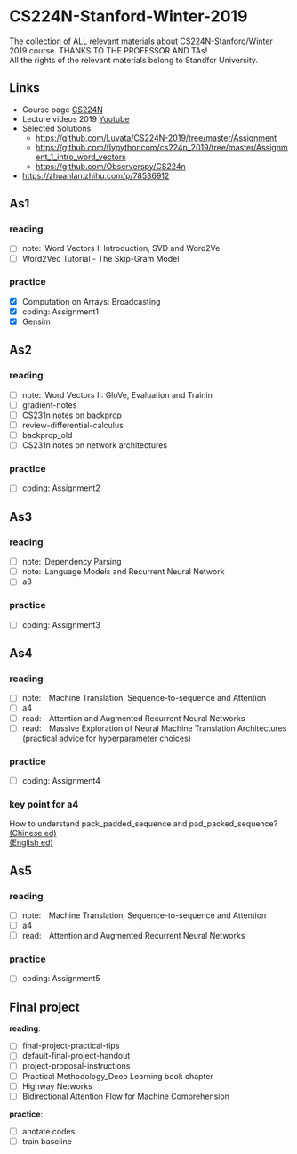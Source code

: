 # CS224N-Stanford-Winter-2019
The collection of ALL relevant materials about CS224N-Stanford/Winter 2019 course. THANKS TO THE PROFESSOR AND TAs!  
All the rights of the relevant materials belong to Standfor University.  

## Links
- Course page [CS224N](http://cs224n.stanford.edu)
- Lecture videos 2019 [Youtube](https://www.youtube.com/playlist?list=PLoROMvodv4rOhcuXMZkNm7j3fVwBBY42z)
- Selected Solutions
  - https://github.com/Luvata/CS224N-2019/tree/master/Assignment
  - https://github.com/flypythoncom/cs224n_2019/tree/master/Assignment_1_intro_word_vectors
  - https://github.com/Observerspy/CS224n
- https://zhuanlan.zhihu.com/p/78536912

## As1
### reading

- [ ] note:&ensp;Word Vectors I: Introduction, SVD and Word2Ve
- [ ] Word2Vec Tutorial - The Skip-Gram Model
&nbsp;

### practice
- [x] Computation on Arrays: Broadcasting
- [x] coding: Assignment1
- [x] Gensim

## As2
### reading

- [ ] note:&ensp;Word Vectors II: GloVe, Evaluation and Trainin
- [ ] gradient-notes
- [ ] CS231n notes on backprop
- [ ] review-differential-calculus
- [ ] backprop_old
- [ ] CS231n notes on network architectures

### practice

- [ ] coding: Assignment2

## As3
### reading

- [ ] note:&ensp;Dependency Parsing 
- [ ] note:&ensp;Language Models and Recurrent Neural Network
- [ ] a3

### practice

- [ ] coding: Assignment3

## As4
### reading

- [ ] note:&emsp;Machine Translation, Sequence-to-sequence and Attention
- [ ] a4
- [ ] read:&emsp;Attention and Augmented Recurrent Neural Networks
- [ ] read:&emsp;Massive Exploration of Neural Machine Translation Architectures (practical advice for hyperparameter choices)

### practice

- [ ] coding: Assignment4


### key point for a4

How to understand pack_padded_sequence and pad_packed_sequence?    
[(Chinese ed)](https://blog.csdn.net/lssc4205/article/details/79474735)    
[(English ed)](https://gist.github.com/HarshTrivedi/f4e7293e941b17d19058f6fb90ab0fec)

## As5
### reading

- [ ] note:&emsp;Machine Translation, Sequence-to-sequence and Attention
- [ ] a4
- [ ] read:&emsp;Attention and Augmented Recurrent Neural Networks

### practice

- [ ] coding: Assignment5


## Final project
**reading**:

- [ ] final-project-practical-tips
- [ ] default-final-project-handout
- [ ] project-proposal-instructions
- [ ] Practical Methodology_Deep Learning book chapter
- [ ] Highway Networks
- [ ] Bidirectional Attention Flow for Machine Comprehension

**practice**:

- [ ] anotate codes
- [ ] train baseline
